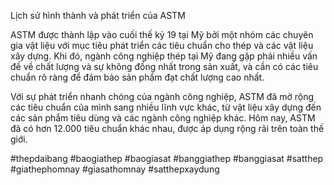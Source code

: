 Lịch sử hình thành và phát triển của ASTM

ASTM được thành lập vào cuối thế kỷ 19 tại Mỹ bởi một nhóm các chuyên gia vật liệu với mục tiêu phát triển các tiêu chuẩn cho thép và các vật liệu xây dựng. Khi đó, ngành công nghiệp thép tại Mỹ đang gặp phải nhiều vấn đề về chất lượng và sự không đồng nhất trong sản xuất, và cần có các tiêu chuẩn rõ ràng để đảm bảo sản phẩm đạt chất lượng cao nhất.

Với sự phát triển nhanh chóng của ngành công nghiệp, ASTM đã mở rộng các tiêu chuẩn của mình sang nhiều lĩnh vực khác, từ vật liệu xây dựng đến các sản phẩm tiêu dùng và các ngành công nghiệp khác. Hôm nay, ASTM đã có hơn 12.000 tiêu chuẩn khác nhau, được áp dụng rộng rãi trên toàn thế giới.

#thepdaibang #baogiathep #baogiasat #banggiathep #banggiasat #satthep #giathephomnay #giasathomnay #satthepxaydung
